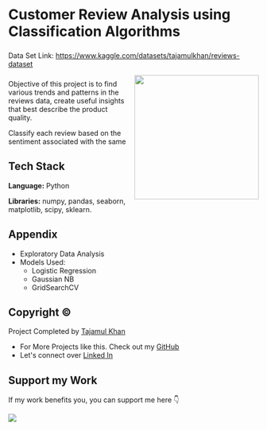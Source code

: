 # Customer Review Analysis using Classification Algorithms

###

Data Set Link: https://www.kaggle.com/datasets/tajamulkhan/reviews-dataset

<img align="right" height="250" src="https://export-download.canva.com/j0g_k/DAFgolj0g_k/525/0/0013-6299804090825110512.png?X-Amz-Algorithm=AWS4-HMAC-SHA256&X-Amz-Credential=AKIAJHKNGJLC2J7OGJ6Q%2F20230620%2Fus-east-1%2Fs3%2Faws4_request&X-Amz-Date=20230620T160248Z&X-Amz-Expires=68794&X-Amz-Signature=39d94bc0f2dfbb32d34faaa6d57b2b426683d0216ca6a72266559a16a14fd9bc&X-Amz-SignedHeaders=host&response-content-disposition=attachment%3B%20filename%2A%3DUTF-8%27%27Customer%2520Segmentation.png&response-expires=Wed%2C%2021%20Jun%202023%2011%3A09%3A22%20GMT"/>

###

Objective of this project is to find various trends and patterns in the reviews data, create useful insights that best describe the product quality.

Classify each review based on the sentiment associated with the same

## Tech Stack

**Language:** Python

**Libraries:** numpy, pandas, seaborn, matplotlib, scipy, sklearn.

## Appendix

* Exploratory Data Analysis
* Models Used: 
    * Logistic Regression
    * Gaussian NB
    * GridSearchCV

## Copyright ©

Project Completed by [Tajamul Khan](https://github.com/tajamulk2)
* For More Projects like this. Check out my [GitHub](https://github.com/tajamulk2)
* Let's connect over [Linked In](https://www.linkedin.com/in/tajamulk2/)

## Support my Work

If my work benefits you, you can support me here 👇 

<a href="https://www.buymeacoffee.com/tajamulk2"><img src="https://img.buymeacoffee.com/button-api/?text=Buy me a Coffee&emoji=&slug=tajamulk2&button_colour=ffdd00&font_colour=000000&font_family=Bree&outline_colour=000000&coffee_colour=ffffff" /></a>  
